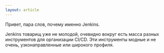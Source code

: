 ```yaml
---
layout: article
---
```

Привет, пара слов, почему именно Jenkins.

Jenkins товарищ уже не молодой, очевидно вокруг есть масса разных инструментов для организации CI/CD. Эти инструменты модные и не очень, узконаправленные или широкого профиля.
